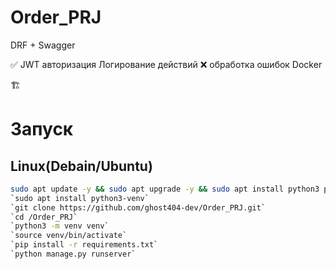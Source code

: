 # Order_PRJ
DRF + Swagger 


✅
JWT авторизация
Логирование действий
❌
обработка ошибок
Docker

🏗️
# Запуск

## Linux(Debain/Ubuntu)
``` bash
sudo apt update -y && sudo apt upgrade -y && sudo apt install python3 python3-pip```
`sudo apt install python3-venv`
`git clone https://github.com/ghost404-dev/Order_PRJ.git`
`cd /Order_PRJ`
`python3 -m venv venv`
`source venv/bin/activate`
`pip install -r requirements.txt`
`python manage.py runserver`
